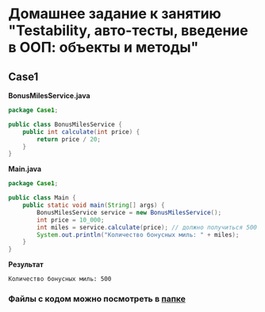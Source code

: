 # Домашнее задание к занятию "Testability, авто-тесты, введение в ООП: объекты и методы"

## Case1
**BonusMilesService.java**
```java
package Case1;

public class BonusMilesService {
    public int calculate(int price) {
        return price / 20;
    }
}
```
**Main.java**
```java
package Case1;

public class Main {
    public static void main(String[] args) {
        BonusMilesService service = new BonusMilesService();
        int price = 10_000;
        int miles = service.calculate(price); // должно получиться 500
        System.out.println("Количество бонусных миль: " + miles);
    }
}
```
**Результат**
```
Количество бонусных миль: 500
```


### Файлы с кодом можно посмотреть в [папке](https://github.com/AngryCFO/Testability/tree/main/src)

